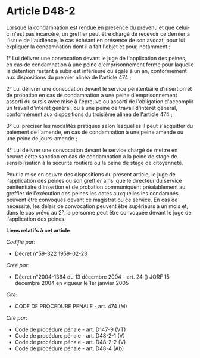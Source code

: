 # Article D48-2

Lorsque la condamnation est rendue en présence du prévenu et que celui-ci n'est pas incarcéré, un greffier peut être chargé
de recevoir ce dernier à l'issue de l'audience, le cas échéant en présence de son avocat, pour lui expliquer la condamnation
dont il a fait l'objet et pour, notamment :

1° Lui délivrer une convocation devant le juge de l'application des peines, en cas de condamnation à une peine
d'emprisonnement ferme pour laquelle la détention restant à subir est inférieure ou égale à un an, conformément aux
dispositions du premier alinéa de l'article 474 ;

2° Lui délivrer une convocation devant le service pénitentiaire d'insertion et de probation en cas de condamnation à une
peine d'emprisonnement assorti du sursis avec mise à l'épreuve ou assorti de l'obligation d'accomplir un travail d'intérêt
général, ou à une peine de travail d'intérêt général, conformément aux dispositions du troisième alinéa de l'article 474 ;

3° Lui préciser les modalités pratiques selon lesquelles il peut s'acquitter du paiement de l'amende, en cas de condamnation
à une peine amende ou une peine de jours-amende ;

4° Lui délivrer une convocation devant le service chargé de mettre en oeuvre cette sanction en cas de condamnation à la peine
de stage de sensibilisation à la sécurité routière ou la peine de stage de citoyenneté.

Pour la mise en oeuvre des dispositions du présent article, le juge de l'application des peines ou son greffier ainsi que le
directeur du service pénitentiaire d'insertion et de probation communiquent préalablement au greffier de l'exécution des
peines les dates auxquelles les condamnés peuvent être convoqués devant ce magistrat ou ce service. En cas de nécessité, les
délais de convocation peuvent être supérieurs à un mois et, dans le cas prévu au 2°, la personne peut être convoquée devant
le juge de l'application des peines.

**Liens relatifs à cet article**

_Codifié par_:

  - Décret n°59-322 1959-02-23

_Créé par_:

  - Décret n°2004-1364 du 13 décembre 2004 - art. 24 () JORF 15 décembre 2004 en vigueur le 1er janvier 2005

_Cite_:

  - CODE DE PROCEDURE PENALE - art. 474 (M)

_Cité par_:

  - Code de procédure pénale - art. D147-9 (VT)
  - Code de procédure pénale - art. D48-2-1 (V)
  - Code de procédure pénale - art. D48-2-2 (V)
  - Code de procédure pénale - art. D48-4 (Ab)
